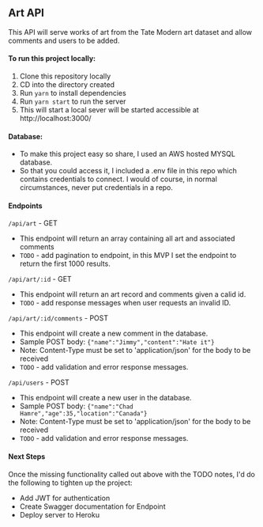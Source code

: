 ## Art API

This API will serve works of art from the Tate Modern art dataset and allow comments and users to be added.

#### To run this project locally:

1. Clone this repository locally
1. CD into the directory created
1. Run `yarn` to install dependencies
1. Run `yarn start` to run the server
1. This will start a local sever will be started accessible at http://localhost:3000/

#### Database:

- To make this project easy so share, I used an AWS hosted MYSQL database.
- So that you could access it, I included a .env file in this repo which contains credentials to connect. I would of course, in normal circumstances, never put credentials in a repo.

#### Endpoints

`/api/art` - GET

- This endpoint will return an array containing all art and associated comments
- `TODO` - add pagination to endpoint, in this MVP I set the endpoint to return the first 1000 results.

`/api/art/:id` - GET

- This endpoint will return an art record and comments given a calid id.
- `TODO` - add response messages when user requests an invalid ID.

`/api/art/:id/comments` - POST

- This endpoint will create a new comment in the database.
- Sample POST body: `{"name":"Jimmy","content":"Hate it"}`
- Note: Content-Type must be set to 'application/json' for the body to be received
- `TODO` - add validation and error response messages.

`/api/users` - POST

- This endpoint will create a new user in the database.
- Sample POST body: `{"name":"Chad Hamre","age":35,"location":"Canada"}`
- Note: Content-Type must be set to 'application/json' for the body to be received
- `TODO` - add validation and error response messages.

#### Next Steps

Once the missing functionality called out above with the TODO notes, I'd do the following to tighten up the project:

- Add JWT for authentication
- Create Swagger documentation for Endpoint
- Deploy server to Heroku
